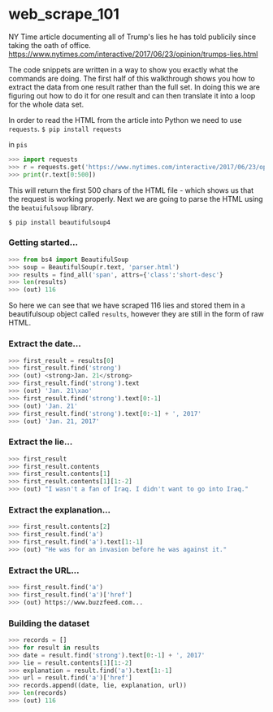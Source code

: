 # web_scrape_101

NY Time article documenting all of Trump's lies he has told publicily since taking the oath of office.
https://www.nytimes.com/interactive/2017/06/23/opinion/trumps-lies.html

The code snippets are written in a way to show you exactly what the commands are doing. The first half of this walkthrough shows you how to extract the data from one result rather than the full set. In doing this we are figuring out how to do it for one result and can then translate it into a loop for the whole data set. 


In order to read the HTML from the article into Python we need to use `requests`.
`$ pip install requests`

in `pis`

```python
>>> import requests
>>> r = requests.get('https://www.nytimes.com/interactive/2017/06/23/opinion/trumps-lies.html')
>>> print(r.text[0:500])
```
This will return the first 500 chars of the HTML file - which shows us that the request is working properly.
Next we are going to parse the HTML using the `beatuifulsoup` library. 

`$ pip install beautifulsoup4`

### Getting started...

```python
>>> from bs4 import BeautifulSoup
>>> soup = BeautifulSoup(r.text, 'parser.html')
>>> results = find_all('span', attrs={'class':'short-desc'}
>>> len(results)
>>> (out) 116
```

So here we can see that we have scraped 116 lies and stored them in a beautifulsoup object called `results`, however they are still in the form of raw HTML.

### Extract the date...

```python
>>> first_result = results[0]
>>> first_result.find('strong')
>>> (out) <strong>Jan. 21</strong>
>>> first_result.find('strong').text
>>> (out) 'Jan. 21\xao'
>>> first_result.find('strong').text[0:-1]
>>> (out) 'Jan. 21'
>>> first_result.find('strong').text[0:-1] + ', 2017'
>>> (out) 'Jan. 21, 2017'
```

### Extract the lie...

```python
>>> first_result
>>> first_result.contents
>>> first_result.contents[1]
>>> first_result.contents[1][1:-2]
>>> (out) "I wasn't a fan of Iraq. I didn't want to go into Iraq."
```

### Extract the explanation...

```python
>>> first_result.contents[2]
>>> first_result.find('a')
>>> first_result.find('a').text[1:-1]
>>> (out) "He was for an invasion before he was against it."
```

### Extract the URL...

```python
>>> first_result.find('a')
>>> first_result.find('a')['href']
>>> (out) https://www.buzzfeed.com...
```

### Building the dataset

```python
>>> records = []
>>> for result in results
>>> date = result.find('strong').text[0:-1] + ', 2017'
>>> lie = result.contents[1][1:-2]
>>> explanation = result.find('a').text[1:-1]
>>> url = result.find('a')['href']
>>> records.append((date, lie, explanation, url))
>>> len(records)
>>> (out) 116
```


